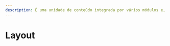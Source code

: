 ```yaml
---
description: É uma unidade de conteúdo integrada por vários módulos e, esse conjunto de diferentes módulos, é o que o usuário vê no app.
---
```


# Layout
